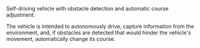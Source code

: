 Self-driving vehicle with obstacle detection and automatic course adjustment.

The vehicle is intended to autonomously drive, capture information from the environment, and, if obstacles are detected that would hinder the vehicle's movement, automatically change its course.
